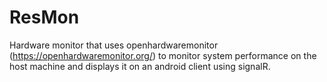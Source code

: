 # ResMon
Hardware monitor that uses openhardwaremonitor (https://openhardwaremonitor.org/) to monitor system performance on the host machine and displays it on an android client using signalR.
